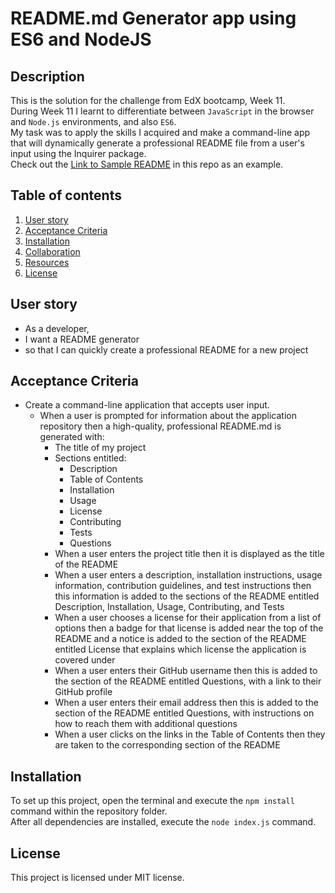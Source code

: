 # README.md Generator app using ES6 and NodeJS

## Description 

This is the solution for the challenge from EdX bootcamp, Week 11.  
During Week 11 I learnt to differentiate between ```JavaScript``` in the browser and ```Node.js``` environments, and also ```ES6```.  
My task was to apply the skills I acquired and make a command-line app that will dynamically generate a professional README file from a user's input using the Inquirer package.  
Check out the [Link to Sample README](dist/sampleREADME.md) in this repo as an example. 

## Table of contents
1. [User story](#user_story)
2. [Acceptance Criteria](#acceptance_criteria)
3. [Installation](#installation)
4. [Collaboration](#collaboration )
5. [Resources](#resources)
6. [License](#license)

## User story

- As a developer,
- I want a README generator 
- so that I can quickly create a professional README for a new project

## Acceptance Criteria
- Create a command-line application that accepts user input.
  - When a user is prompted for information about the application repository then a high-quality, professional README.md is generated with:
    - The title of my project
    - Sections entitled:
      - Description
      - Table of Contents
      - Installation
      - Usage
      - License
      - Contributing
      - Tests
      - Questions
    - When a user enters the project title then it is displayed as the title of the README
    - When a user enters a description, installation instructions, usage information, contribution guidelines, and test instructions then this information is added to the sections of the README entitled Description, Installation, Usage, Contributing, and Tests
    - When a user chooses a license for their application from a list of options then a badge for that license is added near the top of the README and a notice is added to the section of the README entitled License that explains which license the application is covered under
    - When a user enters their GitHub username then this is added to the section of the README entitled Questions, with a link to their GitHub profile
    - When a user enters their email address then this is added to the section of the README entitled Questions, with instructions on how to reach them with additional questions
    - When a user clicks on the links in the Table of Contents then they are taken to the corresponding section of the README

## Installation 
To set up this project, open the terminal and execute the ```npm install``` command within the repository folder.  
After all dependencies are installed, execute the ```node index.js``` command.

## License 
This project is licensed under MIT license.


